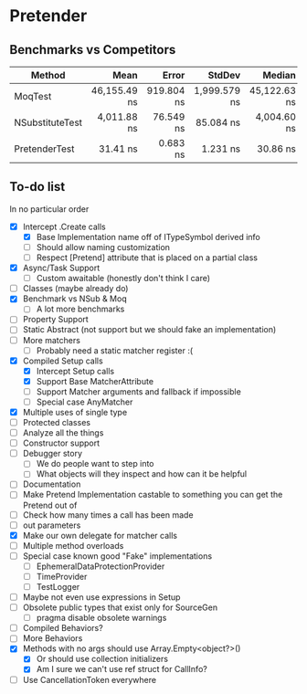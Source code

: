 # Pretender

## Benchmarks vs Competitors

| Method          | Mean         | Error      | StdDev       | Median       | Gen0   | Gen1   | Allocated |
|---------------- |-------------:|-----------:|-------------:|-------------:|-------:|-------:|----------:|
| MoqTest         | 46,155.49 ns | 919.804 ns | 1,999.579 ns | 45,122.63 ns | 1.3428 | 1.2207 |    8850 B |
| NSubstituteTest |  4,011.88 ns |  76.549 ns |    85.084 ns |  4,004.60 ns | 1.2360 | 0.0381 |    7760 B |
| PretenderTest   |     31.41 ns |   0.683 ns |     1.231 ns |     30.86 ns | 0.0268 |      - |     168 B |

## To-do list

In no particular order

- [x] Intercept .Create calls
    - [x] Base Implementation name off of ITypeSymbol derived info
    - [ ] Should allow naming customization
    - [ ] Respect [Pretend] attribute that is placed on a partial class
- [x] Async/Task Support
    - [ ] Custom awaitable (honestly don't think I care)
- [ ] Classes (maybe already do)
- [x] Benchmark vs NSub & Moq
  - [ ] A lot more benchmarks
- [ ] Property Support
- [ ] Static Abstract (not support but we should fake an implementation)
- [ ] More matchers
  - [ ] Probably need a static matcher register :(
- [x] Compiled Setup calls
  - [x] Intercept Setup calls
  - [x] Support Base MatcherAttribute
  - [ ] Support Matcher arguments and fallback if impossible
  - [ ] Special case AnyMatcher
- [x] Multiple uses of single type
- [ ] Protected classes
- [ ] Analyze all the things
- [ ] Constructor support
- [ ] Debugger story
  - [ ] We do people want to step into
  - [ ] What objects will they inspect and how can it be helpful
- [ ] Documentation
- [ ] Make Pretend Implementation castable to something you can get the Pretend out of
- [ ] Check how many times a call has been made
- [ ] out parameters
- [x] Make our own delegate for matcher calls
- [ ] Multiple method overloads
- [ ] Special case known good "Fake" implementations
  - [ ] EphemeralDataProtectionProvider
  - [ ] TimeProvider
  - [ ] TestLogger
- [ ] Maybe not even use expressions in Setup
- [ ] Obsolete public types that exist only for SourceGen
  - [ ] pragma disable obsolete warnings
- [ ] Compiled Behaviors?
- [ ] More Behaviors
- [x] Methods with no args should use Array.Empty<object?>()
  - [x] Or should use collection initializers
  - [x] Am I sure we can't use ref struct for CallInfo?
- [ ] Use CancellationToken everywhere